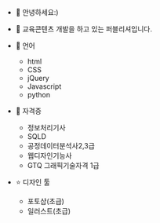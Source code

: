 - 👋 안녕하세요:)
- 👀 교육콘텐츠 개발을 하고 있는 퍼블리셔입니다.

- 🌱 언어
  - html
  - CSS
  - jQuery
  - Javascript
  - python
  
- 💞️ 자격증
  - 정보처리기사
  - SQLD
  - 공정데이터분석사2,3급
  - 웹디자인기능사
  - GTQ 그래픽기술자격 1급

- ⭐️ 디자인 툴
  - 포토샵(초급)
  - 일러스트(초급)
